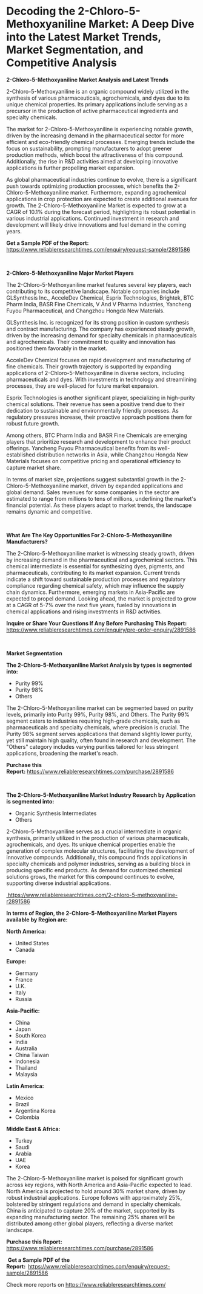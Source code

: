 <p><h1>Decoding the 2-Chloro-5-Methoxyaniline Market: A Deep Dive into the Latest Market Trends, Market Segmentation, and Competitive Analysis</h1></p><p><strong>2-Chloro-5-Methoxyaniline Market Analysis and Latest Trends</strong></p>
<p><p>2-Chloro-5-Methoxyaniline is an organic compound widely utilized in the synthesis of various pharmaceuticals, agrochemicals, and dyes due to its unique chemical properties. Its primary applications include serving as a precursor in the production of active pharmaceutical ingredients and specialty chemicals. </p><p>The market for 2-Chloro-5-Methoxyaniline is experiencing notable growth, driven by the increasing demand in the pharmaceutical sector for more efficient and eco-friendly chemical processes. Emerging trends include the focus on sustainability, prompting manufacturers to adopt greener production methods, which boost the attractiveness of this compound. Additionally, the rise in R&D activities aimed at developing innovative applications is further propelling market expansion.</p><p>As global pharmaceutical industries continue to evolve, there is a significant push towards optimizing production processes, which benefits the 2-Chloro-5-Methoxyaniline market. Furthermore, expanding agrochemical applications in crop protection are expected to create additional avenues for growth. The 2-Chloro-5-Methoxyaniline Market is expected to grow at a CAGR of 10.1% during the forecast period, highlighting its robust potential in various industrial applications. Continued investment in research and development will likely drive innovations and fuel demand in the coming years.</p></p>
<p><strong>Get a Sample PDF of the Report:&nbsp;</strong> <a href="https://www.reliableresearchtimes.com/enquiry/request-sample/2891586?utm_campaign=3219&utm_medium=2&utm_source=Github&utm_content=ia&utm_term=14032025&utm_id=2-chloro-5-methoxyaniline">https://www.reliableresearchtimes.com/enquiry/request-sample/2891586</a></p>
<p>&nbsp;</p>
<p><strong>2-Chloro-5-Methoxyaniline Major Market Players</strong></p>
<p><p>The 2-Chloro-5-Methoxyaniline market features several key players, each contributing to its competitive landscape. Notable companies include GLSynthesis Inc., AcceleDev Chemical, Esprix Technologies, Brightek, BTC Pharm India, BASR Fine Chemicals, V And V Pharma Industries, Yancheng Fuyou Pharmaceutical, and Changzhou Hongda New Materials.</p><p>GLSynthesis Inc. is recognized for its strong position in custom synthesis and contract manufacturing. The company has experienced steady growth, driven by the increasing demand for specialty chemicals in pharmaceuticals and agrochemicals. Their commitment to quality and innovation has positioned them favorably in the market.</p><p>AcceleDev Chemical focuses on rapid development and manufacturing of fine chemicals. Their growth trajectory is supported by expanding applications of 2-Chloro-5-Methoxyaniline in diverse sectors, including pharmaceuticals and dyes. With investments in technology and streamlining processes, they are well-placed for future market expansion.</p><p>Esprix Technologies is another significant player, specializing in high-purity chemical solutions. Their revenue has seen a positive trend due to their dedication to sustainable and environmentally friendly processes. As regulatory pressures increase, their proactive approach positions them for robust future growth.</p><p>Among others, BTC Pharm India and BASR Fine Chemicals are emerging players that prioritize research and development to enhance their product offerings. Yancheng Fuyou Pharmaceutical benefits from its well-established distribution networks in Asia, while Changzhou Hongda New Materials focuses on competitive pricing and operational efficiency to capture market share.</p><p>In terms of market size, projections suggest substantial growth in the 2-Chloro-5-Methoxyaniline market, driven by expanded applications and global demand. Sales revenues for some companies in the sector are estimated to range from millions to tens of millions, underlining the market's financial potential. As these players adapt to market trends, the landscape remains dynamic and competitive.</p></p>
<p>&nbsp;</p>
<p><strong>What Are The Key Opportunities For 2-Chloro-5-Methoxyaniline Manufacturers?</strong></p>
<p><p>The 2-Chloro-5-Methoxyaniline market is witnessing steady growth, driven by increasing demand in the pharmaceutical and agrochemical sectors. This chemical intermediate is essential for synthesizing dyes, pigments, and pharmaceuticals, contributing to its market expansion. Current trends indicate a shift toward sustainable production processes and regulatory compliance regarding chemical safety, which may influence the supply chain dynamics. Furthermore, emerging markets in Asia-Pacific are expected to propel demand. Looking ahead, the market is projected to grow at a CAGR of 5-7% over the next five years, fueled by innovations in chemical applications and rising investments in R&D activities.</p></p>
<p><strong>Inquire or Share Your Questions If Any Before Purchasing This Report:</strong> <a href="https://www.reliableresearchtimes.com/enquiry/pre-order-enquiry/2891586?utm_campaign=3219&utm_medium=2&utm_source=Github&utm_content=ia&utm_term=14032025&utm_id=2-chloro-5-methoxyaniline">https://www.reliableresearchtimes.com/enquiry/pre-order-enquiry/2891586</a></p>
<p>&nbsp;</p>
<p><strong>Market Segmentation</strong></p>
<p><strong>The 2-Chloro-5-Methoxyaniline Market Analysis by types is segmented into:</strong></p>
<p><ul><li>Purity 99%</li><li>Purity 98%</li><li>Others</li></ul></p>
<p><p>The 2-Chloro-5-Methoxyaniline market can be segmented based on purity levels, primarily into Purity 99%, Purity 98%, and Others. The Purity 99% segment caters to industries requiring high-grade chemicals, such as pharmaceuticals and specialty chemicals, where precision is crucial. The Purity 98% segment serves applications that demand slightly lower purity, yet still maintain high quality, often found in research and development. The "Others" category includes varying purities tailored for less stringent applications, broadening the market's reach.</p></p>
<p><strong>Purchase this Report:&nbsp;</strong><a href="https://www.reliableresearchtimes.com/purchase/2891586?utm_campaign=3219&utm_medium=2&utm_source=Github&utm_content=ia&utm_term=14032025&utm_id=2-chloro-5-methoxyaniline">https://www.reliableresearchtimes.com/purchase/2891586</a></p>
<p>&nbsp;</p>
<p><strong>The 2-Chloro-5-Methoxyaniline Market Industry Research by Application is segmented into:</strong></p>
<p><ul><li>Organic Synthesis Intermediates</li><li>Others</li></ul></p>
<p><p>2-Chloro-5-Methoxyaniline serves as a crucial intermediate in organic synthesis, primarily utilized in the production of various pharmaceuticals, agrochemicals, and dyes. Its unique chemical properties enable the generation of complex molecular structures, facilitating the development of innovative compounds. Additionally, this compound finds applications in specialty chemicals and polymer industries, serving as a building block in producing specific end products. As demand for customized chemical solutions grows, the market for this compound continues to evolve, supporting diverse industrial applications.</p></p>
<p><a href="https://www.reliableresearchtimes.com/2-chloro-5-methoxyaniline-r2891586?utm_campaign=3219&utm_medium=2&utm_source=Github&utm_content=ia&utm_term=14032025&utm_id=2-chloro-5-methoxyaniline">&nbsp;https://www.reliableresearchtimes.com/2-chloro-5-methoxyaniline-r2891586</a></p>
<p><strong>In terms of Region, the 2-Chloro-5-Methoxyaniline Market Players available by Region are:</strong></p>
<p>
    <p> <strong> North America: </strong>
        <ul>
            <li>United States</li>
            <li>Canada</li>
        </ul>
        </p> 
    <p> <strong> Europe: </strong>
        <ul>
            <li>Germany</li>
            <li>France</li>
            <li>U.K.</li>
            <li>Italy</li>
            <li>Russia</li>
        </ul>
        </p> 
    <p> <strong> Asia-Pacific: </strong>
        <ul>
            <li>China</li>
            <li>Japan</li>
            <li>South Korea</li>
            <li>India</li>
            <li>Australia</li>
            <li>China Taiwan</li>
            <li>Indonesia</li>
            <li>Thailand</li>
            <li>Malaysia</li>
        </ul>
        </p> 
    <p> <strong> Latin America: </strong>
        <ul>
            <li>Mexico</li>
            <li>Brazil</li>
            <li>Argentina Korea</li>
            <li>Colombia</li>
        </ul>
        </p> 
    <p> <strong> Middle East & Africa: </strong>
        <ul>
            <li>Turkey</li>
            <li>Saudi</li>
            <li>Arabia</li>
            <li>UAE</li>
            <li>Korea</li>
        </ul>
    </p>
    </p>
<p><p>The 2-Chloro-5-Methoxyaniline market is poised for significant growth across key regions, with North America and Asia-Pacific expected to lead. North America is projected to hold around 30% market share, driven by robust industrial applications. Europe follows with approximately 25%, bolstered by stringent regulations and demand in specialty chemicals. China is anticipated to capture 20% of the market, supported by its expanding manufacturing sector. The remaining 25% shares will be distributed among other global players, reflecting a diverse market landscape.</p></p>
<p><strong>Purchase this Report: </strong><a href="https://www.reliableresearchtimes.com/purchase/2891586?utm_campaign=3219&utm_medium=2&utm_source=Github&utm_content=ia&utm_term=14032025&utm_id=2-chloro-5-methoxyaniline">https://www.reliableresearchtimes.com/purchase/2891586</a></p>
<p>&nbsp;<strong>Get a Sample PDF of the Report:&nbsp;&nbsp;</strong><a href="https://www.reliableresearchtimes.com/enquiry/request-sample/2891586?utm_campaign=3219&utm_medium=2&utm_source=Github&utm_content=ia&utm_term=14032025&utm_id=2-chloro-5-methoxyaniline">https://www.reliableresearchtimes.com/enquiry/request-sample/2891586</a></p>
<p><strong></strong></p>
<p>Check more reports on <a href="https://www.reliableresearchtimes.com/?utm_campaign=3219&utm_medium=2&utm_source=Github&utm_content=ia&utm_term=14032025&utm_id=2-chloro-5-methoxyaniline">https://www.reliableresearchtimes.com/</a></p>